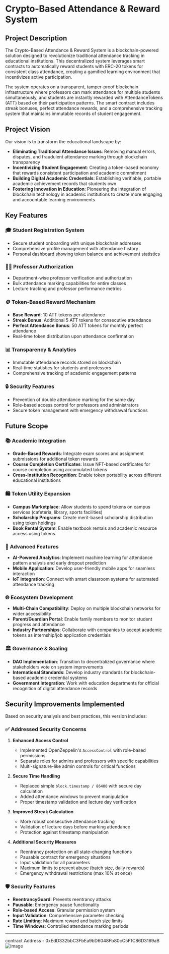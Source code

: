 # Crypto-Based Attendance & Reward System

## Project Description

The Crypto-Based Attendance & Reward System is a blockchain-powered solution designed to revolutionize traditional attendance tracking in educational institutions. This decentralized system leverages smart contracts to automatically reward students with ERC-20 tokens for consistent class attendance, creating a gamified learning environment that incentivizes active participation.

The system operates on a transparent, tamper-proof blockchain infrastructure where professors can mark attendance for multiple students simultaneously, and students are instantly rewarded with AttendanceTokens (ATT) based on their participation patterns. The smart contract includes streak bonuses, perfect attendance rewards, and a comprehensive tracking system that maintains immutable records of student engagement.

## Project Vision

Our vision is to transform the educational landscape by:

- **Eliminating Traditional Attendance Issues**: Removing manual errors, disputes, and fraudulent attendance marking through blockchain transparency
- **Incentivizing Student Engagement**: Creating a token-based economy that rewards consistent participation and academic commitment
- **Building Digital Academic Credentials**: Establishing verifiable, portable academic achievement records that students own
- **Fostering Innovation in Education**: Pioneering the integration of blockchain technology in academic institutions to create more engaging and accountable learning environments

## Key Features

### 🎓 **Student Registration System**
- Secure student onboarding with unique blockchain addresses
- Comprehensive profile management with attendance history
- Personal dashboard showing token balance and achievement statistics

### 👨‍🏫 **Professor Authorization**
- Department-wise professor verification and authorization
- Bulk attendance marking capabilities for entire classes
- Lecture tracking and professor performance metrics

### 🪙 **Token-Based Reward Mechanism**
- **Base Reward**: 10 ATT tokens per attendance
- **Streak Bonus**: Additional 5 ATT tokens for consecutive attendance
- **Perfect Attendance Bonus**: 50 ATT tokens for monthly perfect attendance
- Real-time token distribution upon attendance confirmation

### 📊 **Transparency & Analytics**
- Immutable attendance records stored on blockchain
- Real-time statistics for students and professors
- Comprehensive tracking of academic engagement patterns

### 🔒 **Security Features**
- Prevention of double attendance marking for the same day
- Role-based access control for professors and administrators
- Secure token management with emergency withdrawal functions

## Future Scope

### 📚 **Academic Integration**
- **Grade-Based Rewards**: Integrate exam scores and assignment submissions for additional token rewards
- **Course Completion Certificates**: Issue NFT-based certificates for course completion using accumulated tokens
- **Cross-Institution Recognition**: Enable token portability across different educational institutions

### 🛍️ **Token Utility Expansion**
- **Campus Marketplace**: Allow students to spend tokens on campus services (cafeteria, library, sports facilities)
- **Scholarship Programs**: Create merit-based scholarship distribution using token holdings
- **Book Rental System**: Enable textbook rentals and academic resource access using tokens

### 🤖 **Advanced Features**
- **AI-Powered Analytics**: Implement machine learning for attendance pattern analysis and early dropout prediction
- **Mobile Application**: Develop user-friendly mobile apps for seamless interaction
- **IoT Integration**: Connect with smart classroom systems for automated attendance tracking

### 🌐 **Ecosystem Development**
- **Multi-Chain Compatibility**: Deploy on multiple blockchain networks for wider accessibility
- **Parent/Guardian Portal**: Enable family members to monitor student progress and attendance
- **Industry Partnerships**: Collaborate with companies to accept academic tokens as internship/job application credentials

### 🏛️ **Governance & Scaling**
- **DAO Implementation**: Transition to decentralized governance where stakeholders vote on system improvements
- **International Standards**: Develop industry standards for blockchain-based academic credential systems
- **Government Integration**: Work with education departments for official recognition of digital attendance records

## Security Improvements Implemented

Based on security analysis and best practices, this version includes:

### ✅ **Addressed Security Concerns**

1. **Enhanced Access Control**
   - Implemented OpenZeppelin's `AccessControl` with role-based permissions
   - Separate roles for admins and professors with specific capabilities
   - Multi-signature-like admin controls for critical functions

2. **Secure Time Handling**
   - Replaced simple `block.timestamp / 86400` with secure day calculation
   - Added attendance windows to prevent manipulation
   - Proper timestamp validation and lecture day verification

3. **Improved Streak Calculation**
   - More robust consecutive attendance tracking
   - Validation of lecture days before marking attendance
   - Protection against timestamp manipulation

4. **Additional Security Measures**
   - Reentrancy protection on all state-changing functions
   - Pausable contract for emergency situations
   - Input validation for all parameters
   - Maximum limits to prevent abuse (batch size, daily rewards)
   - Emergency withdrawal restrictions (max 10% at once)

### 🛡️ **Security Features**
- **ReentrancyGuard**: Prevents reentrancy attacks
- **Pausable**: Emergency pause functionality
- **Role-based Access**: Granular permission system
- **Input Validation**: Comprehensive parameter checking
- **Rate Limiting**: Maximum reward and batch size limits
- **Time Windows**: Controlled attendance marking periods

---
contract Address - 0xEdD332bbC3FbEa9bD6048Fb80cC5F1C86D3169aB
![image](https://github.com/user-attachments/assets/7d7ba3e2-9499-43aa-b5b6-0b8c54bd0cd4)
